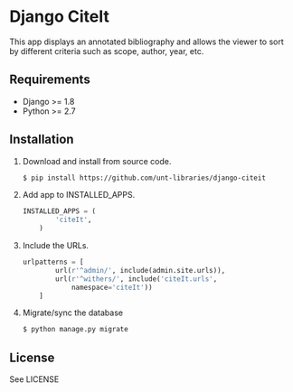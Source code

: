Django CiteIt
=================

This app displays an annotated bibliography and allows the viewer to sort by
different criteria such as scope, author, year, etc.


Requirements
------------

* Django >= 1.8
* Python >= 2.7


Installation
------------

1.  Download and install from source code.
    ```sh
	$ pip install https://github.com/unt-libraries/django-citeit
    ```

2.  Add app to INSTALLED_APPS.
    ```python
	INSTALLED_APPS = (
            'citeIt',
        )
    ```

3.  Include the URLs.
    ```python
	urlpatterns = [
            url(r'^admin/', include(admin.site.urls)),
            url(r'^withers/', include('citeIt.urls',
                namespace='citeIt'))
        ]
    ```

4.  Migrate/sync the database
    ```sh
	$ python manage.py migrate
    ```


License
-------

See LICENSE
